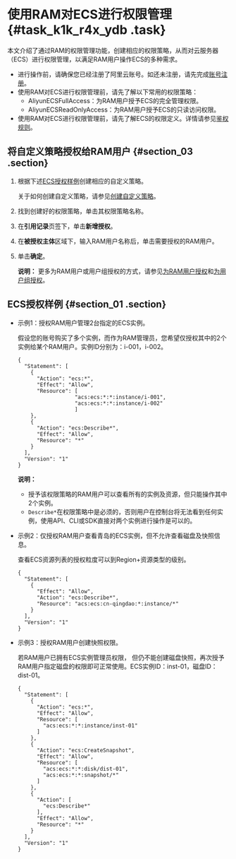 # 使用RAM对ECS进行权限管理 {#task_k1k_r4x_ydb .task}

本文介绍了通过RAM的权限管理功能，创建相应的权限策略，从而对云服务器（ECS）进行权限管理，以满足RAM用户操作ECS的多种需求。

-   进行操作前，请确保您已经注册了阿里云账号。如还未注册，请先完成[账号注册](https://account.aliyun.com/register/register.htm)。
-   使用RAM对ECS进行权限管理前，请先了解以下常用的权限策略：
    -   AliyunECSFullAccess：为RAM用户授予ECS的完全管理权限。
    -   AliyunECSReadOnlyAccess：为RAM用户授予ECS的只读访问权限。
-   使用RAM对ECS进行权限管理前，请先了解ECS的权限定义。详情请参见[鉴权规则](../../../../cn.zh-CN/API参考/鉴权规则.md)。

## 将自定义策略授权给RAM用户 {#section_03 .section}

1.  根据下述[ECS授权样例](#section_01)创建相应的自定义策略。 

    关于如何创建自定义策略，请参见[创建自定义策略](../../../../cn.zh-CN/权限策略管理/自定义策略/创建自定义策略.md#)。

2.  找到创建好的权限策略，单击其权限策略名称。
3.  在**引用记录**页签下，单击**新增授权**。
4.  在**被授权主体**区域下，输入RAM用户名称后，单击需要授权的RAM用户。
5.  单击**确定**。 

    **说明：** 更多为RAM用户或用户组授权的方式，请参见[为RAM用户授权](../../../../cn.zh-CN/用户管理/为RAM用户授权.md#)和[为用户组授权](../../../../cn.zh-CN/用户组管理/为用户组授权.md#)。


## ECS授权样例 {#section_01 .section}

-   示例1：授权RAM用户管理2台指定的ECS实例。

    假设您的账号购买了多个实例，而作为RAM管理员，您希望仅授权其中的2个实例给某个RAM用户。实例ID分别为：i-001，i-002。

    ``` {#codeblock_dh2_4lh_eab .language-json}
    {
      "Statement": [
        {
          "Action": "ecs:*",
          "Effect": "Allow",
          "Resource": [
                      "acs:ecs:*:*:instance/i-001",
                      "acs:ecs:*:*:instance/i-002"
                      ]
        },
        {
          "Action": "ecs:Describe*",
          "Effect": "Allow",
          "Resource": "*"
        }
      ],
      "Version": "1"
    }
    ```

    **说明：** 

    -   授予该权限策略的RAM用户可以查看所有的实例及资源，但只能操作其中2个实例。
    -   `Describe*`在权限策略中是必须的，否则用户在控制台将无法看到任何实例，使用API、CLI或SDK直接对两个实例进行操作是可以的。
-   示例2：仅授权RAM用户查看青岛的ECS实例，但不允许查看磁盘及快照信息。

    查看ECS资源列表的授权粒度可以到Region+资源类型的级别。

    ``` {#codeblock_ymj_ywx_ytm .language-json}
    {
      "Statement": [
        {
          "Effect": "Allow",
          "Action": "ecs:Describe*",
          "Resource": "acs:ecs:cn-qingdao:*:instance/*"
        }
      ],
      "Version": "1"
    }
    ```

-   示例3：授权RAM用户创建快照权限。

    若RAM用户已拥有ECS实例管理员权限， 但仍不能创建磁盘快照，再次授予RAM用户指定磁盘的权限即可正常使用。ECS实例ID：inst-01，磁盘ID：dist-01。

    ``` {#codeblock_nhs_n78_zq5 .language-json}
    {
      "Statement": [
        {
          "Action": "ecs:*",
          "Effect": "Allow",
          "Resource": [
            "acs:ecs:*:*:instance/inst-01"
          ]
        },
        {
          "Action": "ecs:CreateSnapshot",
          "Effect": "Allow",
          "Resource": [
            "acs:ecs:*:*:disk/dist-01",
            "acs:ecs:*:*:snapshot/*"
          ]
        },
        {
          "Action": [
            "ecs:Describe*"
          ],
          "Effect": "Allow",
          "Resource": "*"
        }
      ],
      "Version": "1"
    }
    ```


